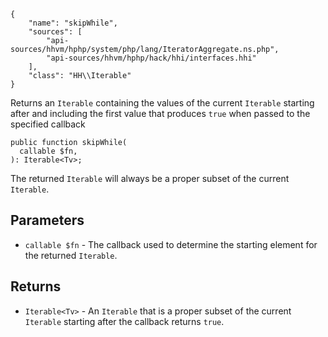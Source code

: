 ``` yamlmeta
{
    "name": "skipWhile",
    "sources": [
        "api-sources/hhvm/hphp/system/php/lang/IteratorAggregate.ns.php",
        "api-sources/hhvm/hphp/hack/hhi/interfaces.hhi"
    ],
    "class": "HH\\Iterable"
}
```




Returns an ` Iterable ` containing the values of the current `` Iterable ``
starting after and including the first value that produces ``` true ``` when
passed to the specified callback




``` Hack
public function skipWhile(
  callable $fn,
): Iterable<Tv>;
```




The returned ` Iterable ` will always be a proper subset of the current
`` Iterable ``.




## Parameters




+ ` callable $fn ` - The callback used to determine the starting element for the
  returned `` Iterable ``.




## Returns




* ` Iterable<Tv> ` - An `` Iterable `` that is a proper subset of the current ``` Iterable ```
  starting after the callback returns ```` true ````.
<!-- HHAPIDOC -->
